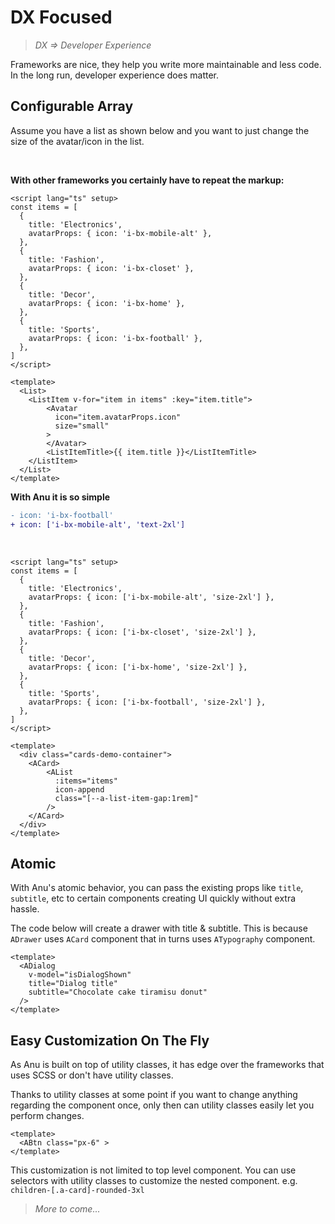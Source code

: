 <script lang="ts" setup>
const items = [
  {
    title: 'Electronics',
    avatarProps: { icon: 'i-bx-mobile-alt' },
  },
  {
    title: 'Fashion',
    avatarProps: { icon: 'i-bx-closet' },
  },
  {
    title: 'Decor',
    avatarProps: { icon: 'i-bx-home' },
  },
  {
    title: 'Sports',
    avatarProps: { icon: 'i-bx-football' },
  },
]
</script>

# DX Focused

> _DX => Developer Experience_

Frameworks are nice, they help you write more maintainable and less code. In the long run, developer experience does matter.

## Configurable Array

Assume you have a list as shown below and you want to just change the size of the avatar/icon in the list.

<div class="cards-demo-container">
  <ACard>
    <AList
      :items="items"
      icon-append
      class="[--a-list-item-gap:1rem]"
    />
  </ACard>
</div>

<br>

**With other frameworks you certainly have to repeat the markup:**

```vue{24-31}
<script lang="ts" setup>
const items = [
  {
    title: 'Electronics',
    avatarProps: { icon: 'i-bx-mobile-alt' },
  },
  {
    title: 'Fashion',
    avatarProps: { icon: 'i-bx-closet' },
  },
  {
    title: 'Decor',
    avatarProps: { icon: 'i-bx-home' },
  },
  {
    title: 'Sports',
    avatarProps: { icon: 'i-bx-football' },
  },
]
</script>

<template>
  <List>
    <ListItem v-for="item in items" :key="item.title">
        <Avatar
          icon="item.avatarProps.icon"
          size="small"
        >
        </Avatar>
        <ListItemTitle>{{ item.title }}</ListItemTitle>
    </ListItem>
  </List>
</template>
```

**With Anu it is so simple <i class="i-fluent-emoji-smiling-face-with-sunglasses"></i>**

```diff
- icon: 'i-bx-football'
+ icon: ['i-bx-mobile-alt', 'text-2xl']
```

<br>

```vue{5,9,13,17}
<script lang="ts" setup>
const items = [
  {
    title: 'Electronics',
    avatarProps: { icon: ['i-bx-mobile-alt', 'size-2xl'] },
  },
  {
    title: 'Fashion',
    avatarProps: { icon: ['i-bx-closet', 'size-2xl'] },
  },
  {
    title: 'Decor',
    avatarProps: { icon: ['i-bx-home', 'size-2xl'] },
  },
  {
    title: 'Sports',
    avatarProps: { icon: ['i-bx-football', 'size-2xl'] },
  },
]
</script>

<template>
  <div class="cards-demo-container">
    <ACard>
        <AList
          :items="items"
          icon-append
          class="[--a-list-item-gap:1rem]"
        />
    </ACard>
  </div>
</template>
```

## Atomic

With Anu's atomic behavior, you can pass the existing props like `title`, `subtitle`, etc to certain components creating UI quickly without extra hassle.

The code below will create a drawer with title & subtitle. This is because `ADrawer` uses `ACard` component that in turns uses `ATypography` component.

```vue
<template>
  <ADialog
    v-model="isDialogShown"
    title="Dialog title"
    subtitle="Chocolate cake tiramisu donut"
  />
</template>
```

## Easy Customization On The Fly

As Anu is built on top of utility classes, it has edge over the frameworks that uses SCSS or don't have utility classes.

Thanks to utility classes at some point if you want to change anything regarding the component once, only then can utility classes easily let you perform changes.

```vue
<template>
  <ABtn class="px-6" >
</template>
```

This customization is not limited to top level component. You can use selectors with utility classes to customize the nested component. e.g. `children-[.a-card]-rounded-3xl`

> _More to come..._
